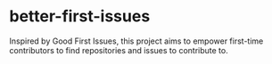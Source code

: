 # better-first-issues
Inspired by Good First Issues, this project aims to empower first-time contributors to find repositories and issues to contribute to.
